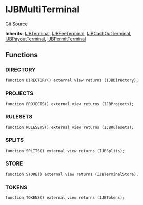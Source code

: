 # IJBMultiTerminal
[Git Source](https://github.com/Bananapus/nana-core/blob/2998dca2fbd2658e2c8791d6dc8348147d69e28e/src/interfaces/IJBMultiTerminal.sol)

**Inherits:**
[IJBTerminal](/docs/dev/v5/api/core/interfaces/IJBTerminal.md), [IJBFeeTerminal](/docs/dev/v5/api/core/interfaces/IJBFeeTerminal.md), [IJBCashOutTerminal](/docs/dev/v5/api/core/interfaces/IJBCashOutTerminal.md), [IJBPayoutTerminal](/docs/dev/v5/api/core/interfaces/IJBPayoutTerminal.md), [IJBPermitTerminal](/docs/dev/v5/api/core/interfaces/IJBPermitTerminal.md)


## Functions
### DIRECTORY


```solidity
function DIRECTORY() external view returns (IJBDirectory);
```

### PROJECTS


```solidity
function PROJECTS() external view returns (IJBProjects);
```

### RULESETS


```solidity
function RULESETS() external view returns (IJBRulesets);
```

### SPLITS


```solidity
function SPLITS() external view returns (IJBSplits);
```

### STORE


```solidity
function STORE() external view returns (IJBTerminalStore);
```

### TOKENS


```solidity
function TOKENS() external view returns (IJBTokens);
```

